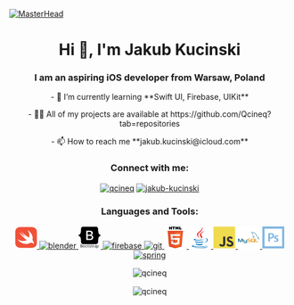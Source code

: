 [![MasterHead](https://indoanalytica.com/static/images/bannerr.gif)](https://github.com/Qcineq)
<h1 align="center">Hi 👋, I'm Jakub Kucinski</h1>
<h3 align="center">I am an aspiring iOS developer from Warsaw, Poland</h3>
<p align="center">
- 🌱 I’m currently learning **Swift UI, Firebase, UIKit**
<p align="center">
- 👨‍💻 All of my projects are available at https://github.com/Qcineq?tab=repositories
<p align="center">
- 📫 How to reach me **jakub.kucinski@icloud.com**

<h3 align="center">Connect with me:</h3>
<p align="center">
<a href="https://twitter.com/qcineq" target="blank"><img align="center" src="https://raw.githubusercontent.com/rahuldkjain/github-profile-readme-generator/master/src/images/icons/Social/twitter.svg" alt="qcineq" height="30" width="40" /></a>
<a href="https://linkedin.com/in/jakub-kucinski" target="blank"><img align="center" src="https://raw.githubusercontent.com/rahuldkjain/github-profile-readme-generator/master/src/images/icons/Social/linked-in-alt.svg" alt="jakub-kucinski" height="30" width="40" /></a>
</p>

<h3 align="center">Languages and Tools:</h3>
<p align="center"> <a href="https://developer.apple.com/swift/" target="_blank" rel="noreferrer"> <img src="https://raw.githubusercontent.com/devicons/devicon/master/icons/swift/swift-original.svg" alt="swift" width="40" height="40"/> </a> <a href="https://www.blender.org/" target="_blank" rel="noreferrer"> <img src="https://download.blender.org/branding/community/blender_community_badge_white.svg" alt="blender" width="40" height="40"/> </a> <a href="https://getbootstrap.com" target="_blank" rel="noreferrer"> <img src="https://raw.githubusercontent.com/devicons/devicon/master/icons/bootstrap/bootstrap-plain-wordmark.svg" alt="bootstrap" width="40" height="40"/> </a> <a href="https://firebase.google.com/" target="_blank" rel="noreferrer"> <img src="https://www.vectorlogo.zone/logos/firebase/firebase-icon.svg" alt="firebase" width="40" height="40"/> </a> <a href="https://git-scm.com/" target="_blank" rel="noreferrer"> <img src="https://www.vectorlogo.zone/logos/git-scm/git-scm-icon.svg" alt="git" width="40" height="40"/> </a> <a href="https://www.w3.org/html/" target="_blank" rel="noreferrer"> <img src="https://raw.githubusercontent.com/devicons/devicon/master/icons/html5/html5-original-wordmark.svg" alt="html5" width="40" height="40"/> </a> <a href="https://www.java.com" target="_blank" rel="noreferrer"> <img src="https://raw.githubusercontent.com/devicons/devicon/master/icons/java/java-original.svg" alt="java" width="40" height="40"/> </a> <a href="https://developer.mozilla.org/en-US/docs/Web/JavaScript" target="_blank" rel="noreferrer"> <img src="https://raw.githubusercontent.com/devicons/devicon/master/icons/javascript/javascript-original.svg" alt="javascript" width="40" height="40"/> </a> <a href="https://www.mysql.com/" target="_blank" rel="noreferrer"> <img src="https://raw.githubusercontent.com/devicons/devicon/master/icons/mysql/mysql-original-wordmark.svg" alt="mysql" width="40" height="40"/> </a> <a href="https://www.photoshop.com/en" target="_blank" rel="noreferrer"> <img src="https://raw.githubusercontent.com/devicons/devicon/master/icons/photoshop/photoshop-line.svg" alt="photoshop" width="40" height="40"/> </a> <a href="https://spring.io/" target="_blank" rel="noreferrer"> <img src="https://www.vectorlogo.zone/logos/springio/springio-icon.svg" alt="spring" width="40" height="40"/> </a>

<p align="center">
<img align="center" src="https://github-readme-streak-stats.herokuapp.com/?user=qcineq&" alt="qcineq" />
<p align="center">
<img align="center" src="https://github-readme-stats.vercel.app/api/top-langs?username=qcineq&show_icons=true&locale=en&layout=compact" alt="qcineq" />

